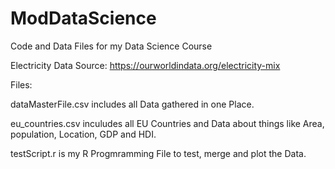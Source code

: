 # ModDataScience
Code and Data Files for my Data Science Course

Electricity Data Source: https://ourworldindata.org/electricity-mix

Files:

dataMasterFile.csv includes all Data gathered in one Place.

eu_countries.csv inculudes all EU Countries and Data about things like Area, population, Location, GDP and HDI.

testScript.r is my R Progmramming File to test, merge and plot the Data.
